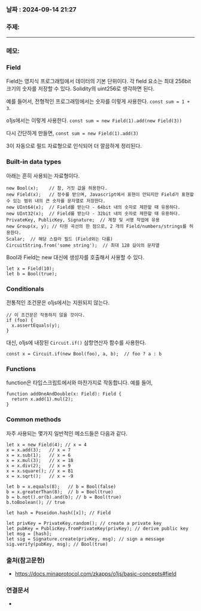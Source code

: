 
### 날짜 : 2024-09-14 21:27

### 주제: 

---
### 메모: 

### Field
Field는 영지식 프로그래밍에서 데이터의 기본 단위이다. 
각 field 요소는 최대 256bit 크기의 숫자를 저장할 수 있다.
Solidity의 uint256로 생각하면 된다.

예를 들어서, 전형적인 프로그래밍에서는 숫자를 이렇게 사용한다.
`const sum = 1 + 3`.

o1js에서는 이렇게 사용한다.
```const sum = new Field(1).add(new Field(3))```

다시 간단하게 만들면,
```const sum = new Field(1).add(3)```

3이 자동으로 필드 자료형으로 인식되어 더 깔끔하게 정리된다.

### Built-in data types
아래는 흔히 사용되는 자료형이다.
```
new Bool(x);    // 참, 거짓 값을 허용한다.
new Field(x);   // 정수를 받으며, Javascript에서 표현이 안되지만 Field가 표현할 수 있는 범위 내의 큰 숫자를 문자열로 저장한다.
new UInt64(x);  // Field를 받는다 - 64bit 내의 숫자로 제한할 때 유용하다.
new UInt32(x);  // Field를 받는다 - 32bit 내의 숫자로 제한할 때 유용하다.
PrivateKey, PublicKey, Signature;  // 계정 및 서명 작업에 유용
new Group(x, y); // 타원 곡선의 한 점으로, 2 개의 Field/numbers/strings를 허용한다.
Scalar;  // 해당 스칼라 필드 (Field와는 다름)
CircuitString.from('some string');  // 최대 128 길이의 문자열
```

Bool과 Field는 new 대신에 생성자를 호출해서 사용할 수 있다.
```
let x = Field(10);
let b = Bool(true);
```

### Conditionals
전통적인 조건문은 o1js에서는 지원되지 않는다.
```
// 이 조건문은 작동하지 않을 것이다.
if (foo) {
  x.assertEquals(y);
}
```

대신, o1js에 내장된 ```Circuit.if()``` 삼항연산자 함수를 사용한다.
```
const x = Circuit.if(new Bool(foo), a, b);  // foo ? a : b
```

### Functions
function은 타입스크립트에서와 마찬가지로 작동합니다. 예를 들어,
```
function addOneAndDouble(x: Field): Field {
  return x.add(1).mul(2);
}
```

### Common methods
자주 사용되는 몇가지 일반적인 메소드들은 다음과 같다.
```
let x = new Field(4); // x = 4
x = x.add(3);   // x = 7
x = x.sub(1);   // x = 6
x = x.mul(3);   // x = 18
x = x.div(2);   // x = 9
x = x.square(); // x = 81
x = x.sqrt();   // x = -9

let b = x.equals(8);   // b = Bool(false)
b = x.greaterThan(8);  // b = Bool(true)
b = b.not().or(b).and(b); // b = Bool(true)
b.toBoolean(); // true

let hash = Poseidon.hash([x]); // Field
  
let privKey = PrivateKey.random(); // create a private key  
let pubKey = PublicKey.fromPrivateKey(privKey); // derive public key  
let msg = [hash];  
let sig = Signature.create(privKey, msg); // sign a message  
sig.verify(pubKey, msg); // Bool(true)
```


### 출처(참고문헌)
- https://docs.minaprotocol.com/zkapps/o1js/basic-concepts#field

### 연결문서
-